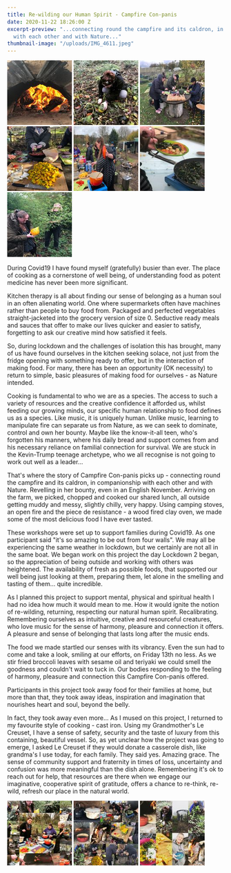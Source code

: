 ```yaml
---
title: Re-wilding our Human Spirit - Campfire Con-panis
date: 2020-11-22 18:26:00 Z
excerpt-preview: "...connecting round the campfire and its caldron, in companionship
  with each other and with Nature..."
thumbnail-image: "/uploads/IMG_4611.jpeg"
---
```


![IMG_4778.jpeg](/uploads/IMG_4778.jpeg)
![C3015FFA-6D7A-48A6-B278-2F52C966BC86.jpeg](/uploads/C3015FFA-6D7A-48A6-B278-2F52C966BC86.jpeg)
![IMG_4871.jpeg](/uploads/IMG_4871.jpeg)
![IMG_4886.jpeg](/uploads/IMG_4886.jpeg)
![IMG_4797.jpeg](/uploads/IMG_4797.jpeg)
![IMG_4827.jpeg](/uploads/IMG_4827.jpeg)
![IMG_4777.jpeg](/uploads/IMG_4777.jpeg)

During Covid19 I have found myself (gratefully) busier than ever.  The place of cooking as a cornerstone of well being, of understanding food as potent medicine has never been more significant.

Kitchen therapy is all about finding our sense of belonging as a human soul in an often alienating world.  One where supermarkets often have machines rather than people to buy food from. Packaged and perfected vegetables straight-jacketed into the grocery version of size 0.  Seductive ready meals and sauces that offer to make our lives quicker and easier to satisfy, forgetting to ask our creative mind how satisfied it feels.

So, during lockdown and the challenges of isolation this has brought, many of us have found ourselves in the kitchen seeking solace, not just from the fridge opening with something ready to offer, but in the interaction of making food.  For many, there has been an opportunity (OK necessity) to return to simple, basic pleasures of making food for ourselves - as Nature intended. 

Cooking is fundamental to who we are as a species.  The access to such a variety of resources and the creative confidence it afforded us, whilst feeding our growing minds, our specific human relationship to food defines us as a species.  Like music, it is uniquely human.  Unlike music, learning to manipulate fire can separate us from Nature, as we can seek to dominate, control and own her bounty.  Maybe like the know-it-all teen, who's forgotten his manners, where his daily bread and support comes from and his necessary reliance on familial connection for survival.  We are stuck in the Kevin-Trump teenage archetype, who we all recognise is not going to work out well as a leader...

That's where the story of Campfire Con-panis picks up - connecting round the campfire and its caldron, in companionship with each other and with Nature. Revelling in her bounty, even in an English November. Arriving on the farm, we picked, chopped and cooked our shared lunch, all outside getting muddy and messy, slightly chilly, very happy.  Using camping stoves, an open fire and the piece de resistance - a wood fired clay oven, we made some of the most delicious food I have ever tasted.  

These workshops were set up to support families during Covid19.  As one participant said "it's so amazing to be out from four walls".  We may all be experiencing the same weather in lockdown, but we certainly are not all in the same boat. We began work on this project the day Lockdown 2 began, so the appreciation of being outside and working with others was heightened. The availability of fresh as possible foods, that supported our well being just looking at them, preparing them, let alone in the smelling and tasting of them... quite incredible. 

As I planned this project to support mental, physical and spiritual health I had no idea how much it would mean to me.  How it would ignite the notion of re-wilding, returning, respecting our natural human spirit.  Recalibrating.  Remembering ourselves as intuitive, creative and resourceful creatures, who love music for the sense of harmony, pleasure and connection it offers.  A pleasure and sense of belonging that lasts long after the music ends.

The food we made startled our senses with its vibrancy.  Even the sun had to come and take a look, smiling at our efforts, on Friday 13th no less.  As we stir fried broccoli leaves with sesame oil and teriyaki we could smell the goodness and couldn't wait to tuck in.  Our bodies responding to the feeling of harmony, pleasure and connection this Campfire Con-panis offered.

Participants in this project took away food for their families at home, but more than that, they took away ideas, inspiration and imagination that nourishes heart and soul, beyond the belly.

In fact, they took away even more... As I mused on this project, I returned to my favourite style of cooking - cast iron.  Using my Grandmother's Le Creuset, I have a sense of safety, security and the taste of luxury from this containing, beautiful vessel.  So, as yet unclear how the project was going to emerge, I asked Le Creuset if they would donate a casserole dish, like grandma's I use today, for each family.  They said yes.  Amazing grace.  The sense of community support and fraternity in times of loss, uncertainty and confusion was more meaningful than the dish alone.  Remembering it's ok to reach out for help, that resources are there when we engage our imaginative, cooperative spirit of gratitude, offers a chance to re-think, re-wild, refresh our place in the natural world.


![BE723496-F029-4F32-8955-3FFF534727B1.jpeg](/uploads/BE723496-F029-4F32-8955-3FFF534727B1.jpeg)
![03774801-1569-4635-A13A-CA856DF6B1B7.jpeg](/uploads/03774801-1569-4635-A13A-CA856DF6B1B7.jpeg)
![8EA1AEC2-13A0-4072-9E1E-B6B401FF6F55.jpeg](/uploads/8EA1AEC2-13A0-4072-9E1E-B6B401FF6F55.jpeg)


